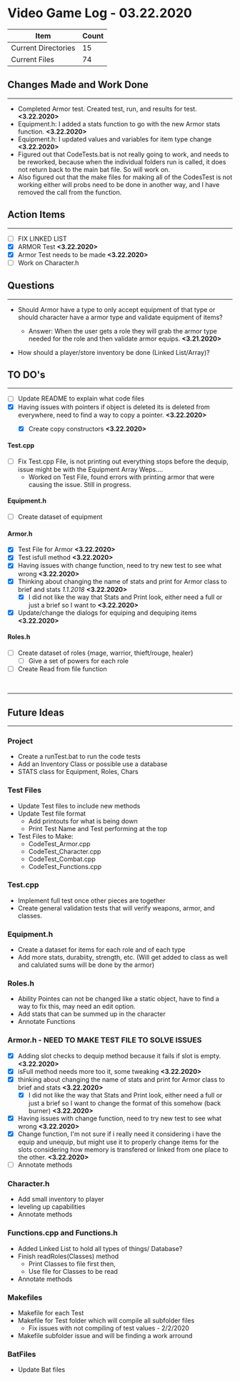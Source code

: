 # Video Game Log - 03.22.2020

<!-- Update Table with Current File Count -->
Item | Count
---|--
| Current Directories | 15
| Current Files | 74

## Changes Made and Work Done
------------------------------
- Completed Armor test. Created test, run, and results for test. __<3.22.2020>__
- Equipment.h: I added a stats function to go with the new Armor stats function. __<3.22.2020>__ 
- Equipment.h: I updated values and variables for item type change __<3.22.2020>__
- Figured out that CodeTests.bat is not really going to work, and needs to be reworked, because when the individual folders run is called, it does not return back to the main bat file. So will work on.
- Also figured out that the make files for making all of the CodesTest is not working either will probs need to be done in another way,
and I have removed the call from the function.

## Action Items
----------------
- [ ] FIX LINKED LIST
- [x] ARMOR Test __<3.22.2020>__ 
- [x] Armor Test needs to be made __<3.22.2020>__ 
- [ ] Work on Character.h

## Questions
------------
- Should Armor have a type to only accept equipment of that type or should character have a armor type and validate equipment of items?
   - Answer: When the user gets a role they will grab the armor type needed for the role and then validate armor equips. __<3.21.2020>__

- How should a player/store inventory be done (Linked List/Array)?

## TO DO's
-----------
- [ ] Update README to explain what code files
- [x] Having issues with pointers if object is deleted its is deleted from everywhere, need to find a way to copy a pointer. __<3.22.2020>__ 
  - [x] Create copy constructors __<3.22.2020>__ 


#### Test.cpp
- [ ] Fix Test.cpp File, is not printing out everything stops before the dequip, issue might be with the Equipment Array Weps....
    - Worked on Test File, found errors with printing armor that were causing the issue. Still in progress.

#### Equipment.h
- [ ] Create dataset of equipment

#### Armor.h
- [x]  Test File for Armor __<3.22.2020>__
  - [x]  Test isfull method __<3.22.2020>__
- [x] Having issues with change function, need to try new test to see what wrong __<3.22.2020>__
- [x] Thinking about changing the name of stats and print for Armor class to brief and stats _1.1.2018_ __<3.22.2020>__
  - [x] I did not like the way that Stats and Print look, either need a full or just a brief so I want to __<3.22.2020>__
- [x] Update/change the dialogs for equiping and dequiping items __<3.22.2020>__

#### Roles.h
- [ ] Create dataset of roles {mage, warrior, thieft/rouge, healer}
  - [ ] Give a set of powers for each role
- [ ] Create Read from file function

<br />

---
## Future Ideas 
---
### Project
- Create a runTest.bat to run the code tests 
- Add an Inventory Class or possible use a database
- STATS class for Equipment, Roles, Chars

### Test Files
- Update Test files to include new methods
- Update Test file format
  - Add printouts for what is being down
  - Print Test Name and Test performing at the top
- Test Files to Make:
  - CodeTest_Armor.cpp
  -  CodeTest_Character.cpp
  - CodeTest_Combat.cpp
  - CodeTest_Functions.cpp

### Test.cpp
- Implement full test once other pieces are together
- Create general validation tests that will verify weapons, armor, and classes.

### Equipment.h
- Create a dataset for items for each role and of each type
- Add more stats, durabiity, strength, etc. (Will get added to class as well and calulated sums will be done by the armor)

### Roles.h
- Ability Pointes can not be changed like a static object, have to find a way to fix this, may need an edit option.
- Add stats that can be summed up in the character
- Annotate Functions

### Armor.h - NEED TO MAKE TEST FILE TO SOLVE ISSUES
- [x] Adding slot checks to dequip method because it fails if slot is empty. __<3.22.2020>__
- [x] isFull method needs more too it, some tweaking __<3.22.2020>__
- [x] thinking about changing the name of stats and print for Armor class to brief and stats __<3.22.2020>__
	- [x] I did not like the way that Stats and Print look, either need a full or just a brief so I want to change the format of this somehow (back burner) __<3.22.2020>__
- [x] Having issues with change function, need to try new test to see what wrong __<3.22.2020>__
- [x] Change function, I'm not sure if i really need it considering i have the equip and unequip, but might use it to properly change items for the slots considering how memory is transfered or linked from one place to the other. __<3.22.2020>__
- [ ] Annotate methods

### Character.h
- Add small inventory to player
- leveling up capabilities
- Annotate methods

### Functions.cpp and Functions.h
- Added Linked List to hold all types of things/ Database?
- Finish readRoles(Classes) method
  - Print Classes to file first then,
  - Use file for Classes to be read 
- Annotate methods

### Makefiles
- Makefile for each Test
- Makefile for Test folder which will compile all subfolder files
  - Fix issues with not compiling of test values - 2/2/2020
- Makefile subfolder issue and will be finding a work arround

### BatFiles
- Update Bat files
